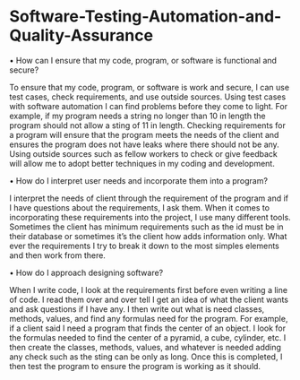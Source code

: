 # Software-Testing-Automation-and-Quality-Assurance

•	How can I ensure that my code, program, or software is functional and secure?

To ensure that my code, program, or software is work and secure, I can use test cases, check requirements, and use outside sources. Using test cases with software automation I can find problems before they come to light. For example, if my program needs a string no longer than 10 in length the program should not allow a sting of 11 in length. Checking requirements for a program will ensure that the program meets the needs of the client and ensures the program does not have leaks where there should not be any. Using outside sources such as fellow workers to check or give feedback will allow me to adopt better techniques in my coding and development. 

•	How do I interpret user needs and incorporate them into a program?

I interpret the needs of client through the requirement of the program and if I have questions about the requirements, I ask them. When it comes to incorporating these requirements into the project, I use many different tools. Sometimes the client has minimum requirements such as the id must be in their database or sometimes it’s the client how adds information only. What ever the requirements I try to break it down to the most simples elements and then work from there. 

•	How do I approach designing software?

When I write code, I look at the requirements first before even writing a line of code. I read them over and over tell I get an idea of what the client wants and ask questions if I have any. I then write out what is need classes, methods, values, and find any formulas need for the program. For example, if a client said I need a program that finds the center of an object. I look for the formulas needed to find the center of a pyramid, a cube, cylinder, etc. I then create the classes, methods, values, and whatever is needed adding any check such as the sting can be only as long. Once this is completed, I then test the program to ensure the program is working as it should.     
